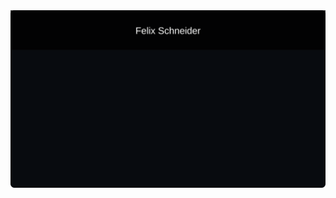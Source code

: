 <div align="center">
  <picture>
    <img alt="Profile Bento Grid" src="readme.svg" />
  </picture>
</div>
